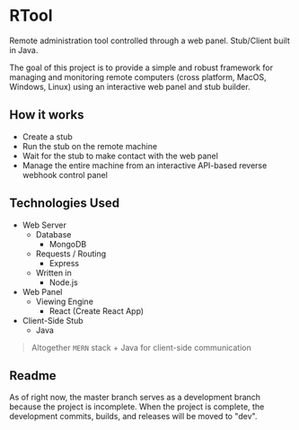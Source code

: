 # RTool
Remote administration tool controlled through a web panel. Stub/Client built in Java.

The goal of this project is to provide a simple and robust framework for managing and monitoring remote computers (cross platform, MacOS, Windows, Linux) using an interactive web panel and stub builder.

How it works
--

- Create a stub
- Run the stub on the remote machine
- Wait for the stub to make contact with the web panel
- Manage the entire machine from an interactive API-based reverse webhook control panel

Technologies Used
--

- Web Server
    - Database
        - MongoDB
    - Requests / Routing
        - Express
    - Written in
        - Node.js
- Web Panel
    - Viewing Engine
        - React (Create React App)
- Client-Side Stub
    - Java
    
> Altogether `MERN` stack + Java for client-side communication
    

Readme
--

As of right now, the master branch serves as a development branch because the project is incomplete. When the project is complete, the development commits, builds, and releases will be moved to "dev".
